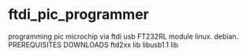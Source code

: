 # ftdi_pic_programmer
programming pic microchip via ftdi usb FT232RL module
linux.
debian.
PREREQUISITES DOWNLOADS
ftd2xx lib
libusb1.1 lib

